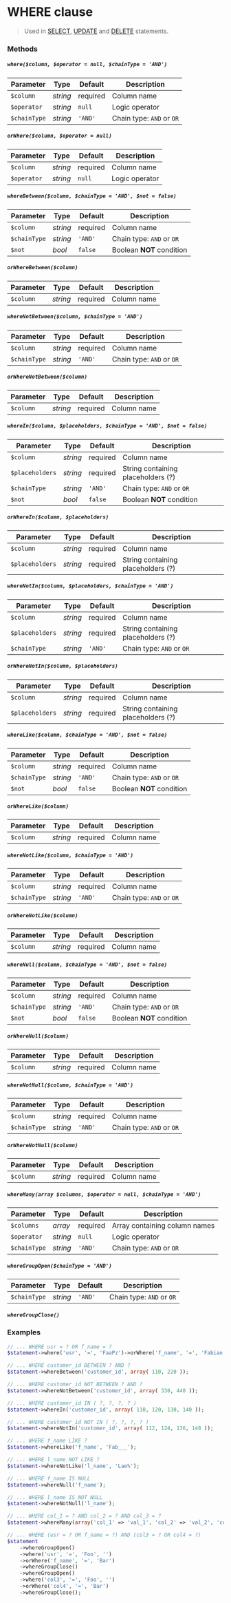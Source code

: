 # WHERE clause

> Used in [SELECT](https://github.com/FaaPz/PDO/blob/master/docs/Statement/SELECT.md), [UPDATE](https://github.com/FaaPz/PDO/blob/master/docs/Statement/UPDATE.md) and [DELETE](https://github.com/FaaPz/PDO/blob/master/docs/Statement/DELETE.md) statements.

### Methods

##### `where($column, $operator = null, $chainType = 'AND')`

Parameter | Type | Default | Description
--- | --- | --- | ---
`$column` | *string* | required | Column name
`$operator` | *string* | `null` | Logic operator
`$chainType` | *string* | `'AND'` | Chain type: `AND` or `OR`

##### `orWhere($column, $operator = null)`

Parameter | Type | Default | Description
--- | --- | --- | ---
`$column` | *string* | required | Column name
`$operator` | *string* | `null` | Logic operator

##### `whereBetween($column, $chainType = 'AND', $not = false)`

Parameter | Type | Default | Description
--- | --- | --- | ---
`$column` | *string* | required | Column name
`$chainType` | *string* | `'AND'` | Chain type: `AND` or `OR`
`$not` | *bool* | `false` | Boolean **NOT** condition

##### `orWhereBetween($column)`

Parameter | Type | Default | Description
--- | --- | --- | ---
`$column` | *string* | required | Column name

##### `whereNotBetween($column, $chainType = 'AND')`

Parameter | Type | Default | Description
--- | --- | --- | ---
`$column` | *string* | required | Column name
`$chainType` | *string* | `'AND'` | Chain type: `AND` or `OR`

##### `orWhereNotBetween($column)`

Parameter | Type | Default | Description
--- | --- | --- | ---
`$column` | *string* | required | Column name

##### `whereIn($column, $placeholders, $chainType = 'AND', $not = false)`

Parameter | Type | Default | Description
--- | --- | --- | ---
`$column` | *string* | required | Column name
`$placeholders` | *string* | required | String containing placeholders (?)
`$chainType` | *string* | `'AND'` | Chain type: `AND` or `OR`
`$not` | *bool* | `false` | Boolean **NOT** condition

##### `orWhereIn($column, $placeholders)`

Parameter | Type | Default | Description
--- | --- | --- | ---
`$column` | *string* | required | Column name
`$placeholders` | *string* | required | String containing placeholders (?)

##### `whereNotIn($column, $placeholders, $chainType = 'AND')`

Parameter | Type | Default | Description
--- | --- | --- | ---
`$column` | *string* | required | Column name
`$placeholders` | *string* | required | String containing placeholders (?)
`$chainType` | *string* | `'AND'` | Chain type: `AND` or `OR`

##### `orWhereNotIn($column, $placeholders)`

Parameter | Type | Default | Description
--- | --- | --- | ---
`$column` | *string* | required | Column name
`$placeholders` | *string* | required | String containing placeholders (?)

##### `whereLike($column, $chainType = 'AND', $not = false)`

Parameter | Type | Default | Description
--- | --- | --- | ---
`$column` | *string* | required | Column name
`$chainType` | *string* | `'AND'` | Chain type: `AND` or `OR`
`$not` | *bool* | `false` | Boolean **NOT** condition

##### `orWhereLike($column)`

Parameter | Type | Default | Description
--- | --- | --- | ---
`$column` | *string* | required | Column name

##### `whereNotLike($column, $chainType = 'AND')`

Parameter | Type | Default | Description
--- | --- | --- | ---
`$column` | *string* | required | Column name
`$chainType` | *string* | `'AND'` | Chain type: `AND` or `OR`

##### `orWhereNotLike($column)`

Parameter | Type | Default | Description
--- | --- | --- | ---
`$column` | *string* | required | Column name

##### `whereNull($column, $chainType = 'AND', $not = false)`

Parameter | Type | Default | Description
--- | --- | --- | ---
`$column` | *string* | required | Column name
`$chainType` | *string* | `'AND'` | Chain type: `AND` or `OR`
`$not` | *bool* | `false` | Boolean **NOT** condition

##### `orWhereNull($column)`

Parameter | Type | Default | Description
--- | --- | --- | ---
`$column` | *string* | required | Column name

##### `whereNotNull($column, $chainType = 'AND')`

Parameter | Type | Default | Description
--- | --- | --- | ---
`$column` | *string* | required | Column name
`$chainType` | *string* | `'AND'` | Chain type: `AND` or `OR`

##### `orWhereNotNull($column)`

Parameter | Type | Default | Description
--- | --- | --- | ---
`$column` | *string* | required | Column name

##### `whereMany(array $columns, $operator = null, $chainType = 'AND')`

Parameter | Type | Default | Description
--- | --- | --- | ---
`$columns` | *array* | required | Array containing column names
`$operator` | *string* | `null` | Logic operator
`$chainType` | *string* | `'AND'` | Chain type: `AND` or `OR`

##### `whereGroupOpen($chainType = 'AND')`

Parameter | Type | Default | Description
--- | --- | --- | ---
`$chainType` | *string* | `'AND'` | Chain type: `AND` or `OR`

##### `whereGroupClose()`

### Examples

```php
// ... WHERE usr = ? OR f_name = ?
$statement->where('usr', '=', 'FaaPz')->orWhere('f_name', '=', 'Fabian');

// ... WHERE customer_id BETWEEN ? AND ?
$statement->whereBetween('customer_id', array( 110, 220 ));

// ... WHERE customer_id NOT BETWEEN ? AND ?
$statement->whereNotBetween('customer_id', array( 330, 440 ));

// ... WHERE customer_id IN ( ?, ?, ?, ? )
$statement->whereIn('customer_id', array( 110, 120, 130, 140 ));

// ... WHERE customer_id NOT IN ( ?, ?, ?, ? )
$statement->whereNotIn('customer_id', array( 112, 124, 136, 148 ));

// ... WHERE f_name LIKE ?
$statement->whereLike('f_name', 'Fab___');

// ... WHERE l_name NOT LIKE ?
$statement->whereNotLike('l_name', 'Lae%');

// ... WHERE f_name IS NULL
$statement->whereNull('f_name');

// ... WHERE l_name IS NOT NULL
$statement->whereNotNull('l_name');

// ... WHERE col_1 = ? AND col_2 = ? AND col_3 = ?
$statement->whereMany(array('col_1' => 'val_1', 'col_2' => 'val_2', 'col_3' => 'val_3'), '=');

// ... WHERE (usr = ? OR f_name = ?) AND (col3 = ? OR col4 = ?)
$statement
    ->whereGroupOpen()
    ->where('usr', '=', 'Foo', '')
    ->orWhere('f_name', '=', 'Bar')
    ->whereGroupClose()
    ->whereGroupOpen()
    ->where('col3', '=', 'Foo', '')
    ->orWhere('col4', '=', 'Bar')
    ->whereGroupClose();
```
